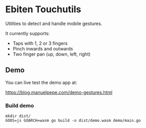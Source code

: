 # Ebiten Touchutils

Utilities to detect and handle mobile gestures.

It currently supports:

- Taps with 1, 2 or 3 fingers
- Pinch inwards and outwards
- Two finger pan (up, down, left, right)


## Demo

You can live test the demo app at:

https://blog.manuelpepe.com/demo-gestures.html


### Build demo

```
mkdir dist/
GOOS=js GOARCH=wasm go build -o dist/demo.wasm demo/main.go
```